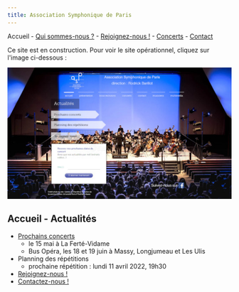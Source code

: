 ```yaml
---
title: Association Symphonique de Paris
---
```


Accueil - [Qui sommes-nous ?](presentation.md) - [Rejoignez-nous !](join.md) - [Concerts](concerts.md) - [Contact](contact.md)

Ce site est en construction. Pour voir le site opérationnel, cliquez sur l'image ci-dessous :

[![site](site.jpg)](https://www.association-symphonique-paris.fr/)

## Accueil - Actualités

- [Prochains concerts](concerts.md)
    - le 15 mai à La Ferté-Vidame
    - Bus Opéra, les 18 et 19 juin à Massy, Longjumeau et Les Ulis
- Planning des répétitions
    - prochaine répétition : lundi 11 avril 2022, 19h30
- [Rejoignez-nous !](join.md)
- [Contactez-nous !](contact.md)

